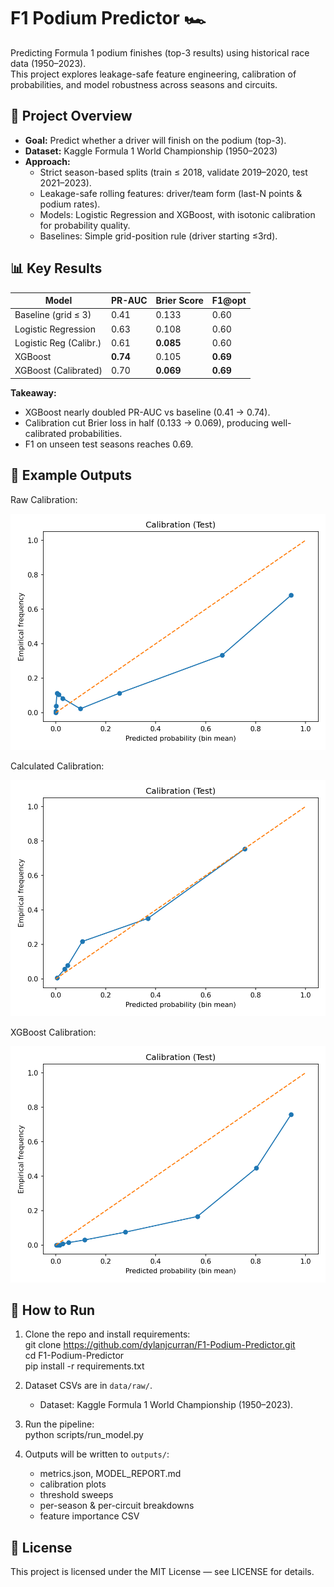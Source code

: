 # F1 Podium Predictor 🏎️

Predicting Formula 1 podium finishes (top-3 results) using historical race data (1950–2023).  
This project explores leakage-safe feature engineering, calibration of probabilities, and model robustness across seasons and circuits.

## 🚀 Project Overview
- **Goal:** Predict whether a driver will finish on the podium (top-3).  
- **Dataset:** Kaggle Formula 1 World Championship (1950–2023)  
- **Approach:**  
  - Strict season-based splits (train ≤ 2018, validate 2019–2020, test 2021–2023).  
  - Leakage-safe rolling features: driver/team form (last-N points & podium rates).  
  - Models: Logistic Regression and XGBoost, with isotonic calibration for probability quality.  
  - Baselines: Simple grid-position rule (driver starting ≤3rd).

## 📊 Key Results
| Model                  | PR-AUC | Brier Score | F1@opt |
|-------------------------|--------|-------------|--------|
| Baseline (grid ≤ 3)     | 0.41   | 0.133       | 0.60   |
| Logistic Regression     | 0.63   | 0.108       | 0.60   |
| Logistic Reg (Calibr.)  | 0.61   | **0.085**   | 0.60   |
| XGBoost                 | **0.74** | 0.105     | **0.69** |
| XGBoost (Calibrated)    | 0.70   | **0.069**   | **0.69** |

**Takeaway:**  
- XGBoost nearly doubled PR-AUC vs baseline (0.41 → 0.74).  
- Calibration cut Brier loss in half (0.133 → 0.069), producing well-calibrated probabilities.  
- F1 on unseen test seasons reaches 0.69.

## 📸 Example Outputs
Raw Calibration:  

![Calibration Raw](outputs/calibration_test_raw.png)  

Calculated Calibration:  

![Calibration Calibrated](outputs/calibration_test_calibrated.png)  

XGBoost Calibration:  

![XGB Calibration](outputs/xgb_calibration_test_raw.png)  

## 🔧 How to Run
1. Clone the repo and install requirements:  
   git clone https://github.com/dylanjcurran/F1-Podium-Predictor.git  
   cd F1-Podium-Predictor  
   pip install -r requirements.txt  

2. Dataset CSVs are in `data/raw/`.  
   - Dataset: Kaggle Formula 1 World Championship (1950–2023).  

3. Run the pipeline:  
   python scripts/run_model.py  

4. Outputs will be written to `outputs/`:  
   - metrics.json, MODEL_REPORT.md  
   - calibration plots  
   - threshold sweeps  
   - per-season & per-circuit breakdowns  
   - feature importance CSV

## 📄 License
This project is licensed under the MIT License — see LICENSE for details.

